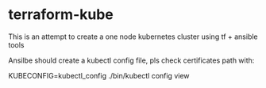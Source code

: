 # terraform-kube

This is an attempt to create a one node kubernetes cluster using tf + ansible tools

Ansilbe should create a kubectl config file, pls check certificates path with:

KUBECONFIG=kubectl\_config ./bin/kubectl config view
